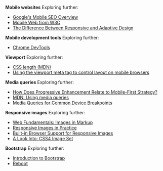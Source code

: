 ﻿**Mobile websites** Exploring further: 

- [Google's Mobile SEO Overview ](https://developers.google.com/webmasters/mobile-sites/mobile-seo/?hl=en)
- [Mobile Web from W3C ](https://www.w3.org/standards/webdesign/mobilweb)
- [The Difference Between Responsive and Adaptive Design](https://css-tricks.com/the-difference-between-responsive-and-adaptive-design/)

**Mobile development tools** Exploring further: 

- [Chrome DevTools ](https://developer.chrome.com/docs/devtools/)

**Viewport** Exploring further:

- [CSS length (MDN) ](https://developer.mozilla.org/en-US/docs/Web/CSS/length)
- [Using the viewport meta tag to control layout on mobile browsers](https://developer.mozilla.org/en-US/docs/Web/HTML/Viewport_meta_tag)

**Media queries** Exploring further:

- [How Does Progressive Enhancement Relate to Mobile-First Strategy? ](http://medialoot.com/blog/progressive-enhancement-web-design/)
- [MDN: Using media queries ](https://developer.mozilla.org/en-US/docs/Web/CSS/Media_Queries/Using_media_queries)
- [Media Queries for Common Device Breakpoints](https://responsivedesign.is/develop/browser-feature-support/media-queries-for-common-device-breakpoints)

**Responsive images** Exploring further:

- [Web Fundamentals: Images in Markup](https://developers.google.com/web/fundamentals/design-and-ux/responsive/images#images_in_markup)
- [Responsive Images in Practice](http://alistapart.com/article/responsive-images-in-practice)
- [Built-in Browser Support for Responsive Images](http://www.html5rocks.com/en/tutorials/responsive/picture-element/)
- [A Look Into: CSS4 Image Set ](http://www.hongkiat.com/blog/css-image-set/)

**Bootstrap** Exploring further: 

- [Introduction to Bootstrap](https://getbootstrap.com/getting-started/)
- [Reboot ](https://getbootstrap.com/docs/5.1/content/reboot/)

